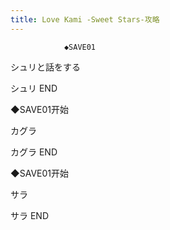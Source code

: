 ```yaml
---
title: Love Kami -Sweet Stars-攻略
---
```


                ◆SAVE01

シュリと話をする



シュリ END



◆SAVE01开始

カグラ



カグラ END



◆SAVE01开始

サラ



サラ END


              
